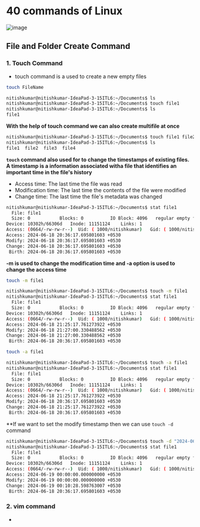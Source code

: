 # 40 commands of Linux
![image](https://media.geeksforgeeks.org/wp-content/uploads/s2-1.jpg)

## File and Folder Create Command 
### 1. Touch Command
* touch command is a used to create a new empty files
```bash
touch FileName
```
```bash
nitishkumar@nitishkumar-IdeaPad-3-15ITL6:~/Documents$ ls
nitishkumar@nitishkumar-IdeaPad-3-15ITL6:~/Documents$ touch file1
nitishkumar@nitishkumar-IdeaPad-3-15ITL6:~/Documents$ ls
file1
```

**With the help of touch command we can also create multifile at once**
```bash
nitishkumar@nitishkumar-IdeaPad-3-15ITL6:~/Documents$ touch file1 file2 file3 file4
nitishkumar@nitishkumar-IdeaPad-3-15ITL6:~/Documents$ ls
file1  file2  file3  file4
```

**`touch` command also used for to change the timestamps of existing files.**
**A timestamp is a information associated witha file that identifies an important time in the file's history**
* Access time: The last time the file was read
* Modification time: The last time the contents of the file were modified
* Change time: The last time the file's metadata was changed

```bash
nitishkumar@nitishkumar-IdeaPad-3-15ITL6:~/Documents$ stat file1
  File: file1
  Size: 0         	Blocks: 0          IO Block: 4096   regular empty file
Device: 10302h/66306d	Inode: 11151124    Links: 1
Access: (0664/-rw-rw-r--)  Uid: ( 1000/nitishkumar)   Gid: ( 1000/nitishkumar)
Access: 2024-06-18 20:36:17.695801603 +0530
Modify: 2024-06-18 20:36:17.695801603 +0530
Change: 2024-06-18 20:36:17.695801603 +0530
 Birth: 2024-06-18 20:36:17.695801603 +0530
```

**-m is used to change the modification time and -a option is used to change the access time**
```bash
touch -m file1
```
```bash
nitishkumar@nitishkumar-IdeaPad-3-15ITL6:~/Documents$ touch -m file1
nitishkumar@nitishkumar-IdeaPad-3-15ITL6:~/Documents$ stat file1
  File: file1
  Size: 0         	Blocks: 0          IO Block: 4096   regular empty file
Device: 10302h/66306d	Inode: 11151124    Links: 1
Access: (0664/-rw-rw-r--)  Uid: ( 1000/nitishkumar)   Gid: ( 1000/nitishkumar)
Access: 2024-06-18 21:25:17.761273922 +0530
Modify: 2024-06-18 21:27:00.330488562 +0530
Change: 2024-06-18 21:27:00.330488562 +0530
 Birth: 2024-06-18 20:36:17.695801603 +0530
```

```bash
touch -a file1
```
```bash
nitishkumar@nitishkumar-IdeaPad-3-15ITL6:~/Documents$ touch -a file1
nitishkumar@nitishkumar-IdeaPad-3-15ITL6:~/Documents$ stat file1
  File: file1
  Size: 0         	Blocks: 0          IO Block: 4096   regular empty file
Device: 10302h/66306d	Inode: 11151124    Links: 1
Access: (0664/-rw-rw-r--)  Uid: ( 1000/nitishkumar)   Gid: ( 1000/nitishkumar)
Access: 2024-06-18 21:25:17.761273922 +0530
Modify: 2024-06-18 20:36:17.695801603 +0530
Change: 2024-06-18 21:25:17.761273922 +0530
 Birth: 2024-06-18 20:36:17.695801603 +0530
```

**If we want to set the modify timestamp then we can use `touch -d` command
```bash
nitishkumar@nitishkumar-IdeaPad-3-15ITL6:~/Documents$ touch -d "2024-06-19" file1
nitishkumar@nitishkumar-IdeaPad-3-15ITL6:~/Documents$ stat file1
  File: file1
  Size: 0         	Blocks: 0          IO Block: 4096   regular empty file
Device: 10302h/66306d	Inode: 11151124    Links: 1
Access: (0664/-rw-rw-r--)  Uid: ( 1000/nitishkumar)   Gid: ( 1000/nitishkumar)
Access: 2024-06-19 00:00:00.000000000 +0530
Modify: 2024-06-19 00:00:00.000000000 +0530
Change: 2024-06-19 00:10:28.598763007 +0530
 Birth: 2024-06-18 20:36:17.695801603 +0530
```

### 2. vim command
* 
